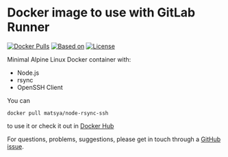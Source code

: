 # Docker image to use with GitLab Runner

[![Docker Pulls](https://img.shields.io/docker/pulls/mrtonyhuynh/node-rsync-ssh-git.svg)](https://hub.docker.com/r/mrtonyhuynh/node-rsync-ssh-git) 
[![Based on](https://img.shields.io/badge/based%20on-alpine-blue.svg)](https://hub.docker.com/_/alpine) 
[![License](https://img.shields.io/badge/license-MIT-blue.svg)](https://github.com/mrtonyhuynh/docker-node-rsync-ssh-git/blob/master/LICENSE.md)

Minimal Alpine Linux Docker container with:

* Node.js
* rsync
* OpenSSH Client

You can
```shell
docker pull matsya/node-rsync-ssh
```
to use it or check it out in [Docker Hub](https://hub.docker.com/r/mrtonyhuynh/node-rsync-ssh-git/)

For questions, problems, suggestions, please get in touch through a [GitHub issue](https://github.com/mrtonyhuynh/node-rsync-ssh-git/issues).
